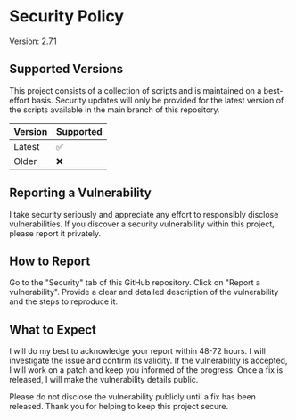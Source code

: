 # Security Policy

Version: 2.7.1

## Supported Versions

This project consists of a collection of scripts and is maintained on a best-effort basis. Security updates will only be
provided for the latest version of the scripts available in the main branch of this repository.

| Version | Supported          |
| ------- | ------------------ |
| Latest  | :white_check_mark: |
| Older   | :x:                |

## Reporting a Vulnerability

I take security seriously and appreciate any effort to responsibly disclose vulnerabilities. If you discover a security
vulnerability within this project, please report it privately.

## How to Report

Go to the "Security" tab of this GitHub repository. Click on "Report a vulnerability". Provide a clear and detailed
description of the vulnerability and the steps to reproduce it.

## What to Expect

I will do my best to acknowledge your report within 48-72 hours. I will investigate the issue and confirm its validity.
If the vulnerability is accepted, I will work on a patch and keep you informed of the progress. Once a fix is released,
I will make the vulnerability details public.

Please do not disclose the vulnerability publicly until a fix has been released. Thank you for helping to keep this
project secure.
